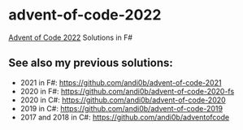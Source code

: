 # advent-of-code-2022

[Advent of Code 2022](https://adventofcode.com/2022/) Solutions in F#

## See also my previous solutions:
- 2021 in F#: https://github.com/andi0b/advent-of-code-2021
- 2020 in F#: https://github.com/andi0b/advent-of-code-2020-fs
- 2020 in C#: https://github.com/andi0b/advent-of-code-2020
- 2019 in C#: https://github.com/andi0b/advent-of-code-2019
- 2017 and 2018 in C#: https://github.com/andi0b/adventofcode
